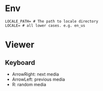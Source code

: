 # Env

```
LOCALE_PATH= # The path to locale directory
LOCALE= # all lower cases. e.g. en_us
```

# Viewer

## Keyboard

- ArrowRight: next media
- ArrowLeft: previous media
- R: random media
